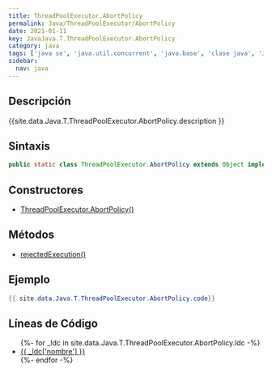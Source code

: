 ```yaml
---
title: ThreadPoolExecutor.AbortPolicy
permalink: Java/ThreadPoolExecutor/AbortPolicy
date: 2021-01-11
key: JavaJava.T.ThreadPoolExecutor.AbortPolicy
category: java
tags: ['java se', 'java.util.concurrent', 'java.base', 'clase java', 'Java 1.0']
sidebar: 
  nav: java
---
```


## Descripción
{{site.data.Java.T.ThreadPoolExecutor.AbortPolicy.description }}

## Sintaxis
~~~java
public static class ThreadPoolExecutor.AbortPolicy extends Object implements RejectedExecutionHandler
~~~

## Constructores
* [ThreadPoolExecutor.AbortPolicy()](/Java/ThreadPoolExecutor/AbortPolicy/ThreadPoolExecutor/AbortPolicy/)

## Métodos
* [rejectedExecution()](/Java/ThreadPoolExecutor/AbortPolicy/rejectedExecution)

## Ejemplo
~~~java
{{ site.data.Java.T.ThreadPoolExecutor.AbortPolicy.code}}
~~~

## Líneas de Código
<ul>
{%- for _ldc in site.data.Java.T.ThreadPoolExecutor.AbortPolicy.ldc -%}
   <li>
       <a href="{{_ldc['url'] }}">{{ _ldc['nombre'] }}</a>
   </li>
{%- endfor -%}
</ul>
